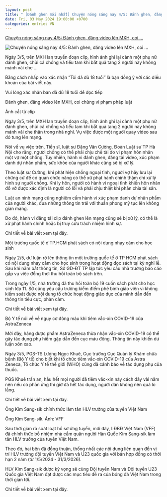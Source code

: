 ```yaml
---
layout: post
title: " [Đánh ghen mới nhất] Chuyện nóng sáng nay 4/5: Đánh ghen, đăng video lên MXH, coi ..."
date: Fri, 03 May 2024 19:00:00 +0700
categories: entries VN
---
```

[Chuyện nóng sáng nay 4/5: Đánh ghen, đăng video lên MXH, coi ...](https://tiin.vn/chuyen-muc/thoi-su/chuyen-nong-sang-nay-45-danh-ghen-dang-video-len-mxh-coi-chung-vi-pham-phap-luat-tuyen-viet-nam-co-tan-hlv-nguoi-han-quoc.html)

![Chuyện nóng sáng nay 4/5: Đánh ghen, đăng video lên MXH, coi ...](https://newsmd2fr.keeng.vn/tiin/archive/imageslead/2024/05/04/thumb4_7fb620dd6a0822aa4c68ec626dec580b.jpg)

Ngày 3/5, trên MXH lan truyền đoạn clip, hình ảnh ghi lại cảnh một phụ nữ đánh ghen, chửi cả chồng và tiểu tam khi bắt quả tang 2 người này không mảnh vải che ...

Bằng cách nhấp vào xác nhận “Tôi đã đủ 18 tuổi” là bạn đồng ý với các điều khoản của bài viết này.

Vui lòng xác nhận bạn đã đủ 18 tuổi để đọc tiếp

Đánh ghen, đăng video lên MXH, coi chừng vi phạm pháp luật

Ảnh cắt từ clip

Ngày 3/5, trên MXH lan truyền đoạn clip, hình ảnh ghi lại cảnh một phụ nữ đánh ghen, chửi cả chồng và tiểu tam khi bắt quả tang 2 người này không mảnh vải che thân trong nhà nghỉ. Vụ việc được một người quay video sau đó tung lên mạng.

Nói về vụ việc trên, Tiến sĩ, luật sư Đặng Văn Cường, Đoàn Luật sư TP Hà Nội cho rằng, người chồng có thể phải chịu chế tài do vi phạm hôn nhân một vợ một chồng. Tuy nhiên, hành vi đánh ghen, đăng tải video, xúc phạm danh dự nhân phẩm, sức khỏe của người khác cũng sẽ bị xử lý.

Theo luật sư Cường, khi phát hiện chồng ngoại tình, người vợ hãy lưu lại chứng cứ để cơ quan chức năng có thể xử phạt hành chính thậm chí xử lý hình sự người chồng. Khi ly hôn, người có hành vi ngoại tình khiến hôn nhân đổ vỡ được xác định là người có lỗi và phải chịu thiệt khi phân chia tài sản.

Luật an ninh mạng cũng nghiêm cấm hành vi xúc phạm danh dự nhân phẩm của người khác, đưa những thông tin trái với thuần phong mỹ tục lên không gian mạng.

Do đó, hành vi đăng tải clip đánh ghen lên mạng cũng sẽ bị xử lý, có thể là xử phạt hành chính hoặc bị truy cứu trách nhiệm hình sự.

Chi tiết về bài viết xem tại đây.

Một trường quốc tế ở TP.HCM phát sách có nội dung nhạy cảm cho học sinh

Ngày 2/5, dư luận rộ lên thông tin một trường quốc tế ở TP HCM phát sách có nội dung nhạy cảm cho học sinh trong hoạt động đọc sách tại kỳ nghỉ lễ. Sau khi năm bắt thông tin, Sở GD-ĐT TP lập tức yêu cầu nhà trường báo cáo gấp vụ việc đồng thời thu hồi toàn bộ sách trên.

Trong ngày 1/5, nhà trường đã thu hồi toàn bộ 19 cuốn sách phát cho học sinh lớp 11. Sở cũng yêu cầu trường kiểm điểm phê bình giáo viên vì không kiểm soát được nội dung tổ chức hoạt động giáo dục của mình dẫn đến thông tin tiêu cực, phản cảm.

Chi tiết về bài viết xem tại đây.

Bộ Y tế nói về về nguy cơ đông máu khi tiêm vắc-xin COVID-19 của AstraZeneca

Mới đây, hãng dược phẩm AstraZeneca thừa nhận vắc-xin COVID-19 có thể gây tác dụng phụ hiếm gặp dẫn đến cục máu đông. Thông tin này khiến dư luận xôn xao.

Ngày 3/5, PGS-TS Lương Ngọc Khuê, Cục trưởng Cục Quản lý Khám chữa bệnh (Bộ Y tế) cho biết khi tổ chức tiêm vắc-xin COVID-19 của Astra Zeneca, Tổ chức Y tế thế giới (WHO) cũng đã cảnh báo về tác dụng phụ của thuốc.

PGS Khuê trấn an, hầu hết mọi người đã tiêm vắc-xin này cách đây vài năm nên nếu có phản ứng thì giờ đã hết tác dụng, người dân không nên quá lo lắng.

Chi tiết về bài viết xem tại đây.

Ông Kim Sang-sik chính thức làm tân HLV trưởng của tuyển Việt Nam

Ông Kim Sang-sik. Ảnh: VFF

Sau thời gian rà soát loạt hồ sơ ứng tuyển, mới đây, LĐBĐ Việt Nam (VFF) đã chính thức bổ nhiệm nhà cầm quân người Hàn Quốc Kim Sang-sik làm tân HLV trưởng của tuyển Việt Nam.

Theo đó, hai bên đã đồng thuận, thống nhất các nội dung liên quan đến vị trí HLV trưởng đội tuyển Việt Nam và U23 quốc gia với bản hợp đồng có thời hạn 2 năm (từ 1/5/2024 - 31/3/2026).

HLV Kim Sang-sik được kỳ vọng sẽ cùng Đội tuyển Nam và Đội tuyển U23 Quốc gia Việt Nam đạt được các mục tiêu đề ra của bóng đá Việt Nam trong thời gian tới.

Chi tiết về bài viết xem tại đây.

